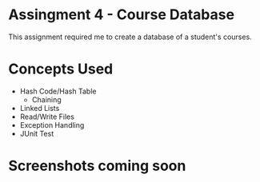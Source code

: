 # Assingment 4 - Course Database

This assignment required me to create a database of a student's courses.

# Concepts Used
* Hash Code/Hash Table
  * Chaining
* Linked Lists
* Read/Write Files
* Exception Handling
* JUnit Test

# Screenshots coming soon
